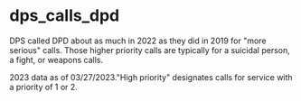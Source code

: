 # dps_calls_dpd
DPS called DPD about as much in 2022 as they did in 2019 for "more serious" calls. Those higher priority calls are typically for a suicidal person, a fight, or weapons calls.

2023 data as of 03/27/2023."High priority" designates calls for service with a priority of 1 or 2.
